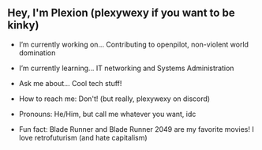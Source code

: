## Hey, I'm Plexion (plexywexy if you want to be kinky)

- I’m currently working on... Contributing to openpilot, non-violent world domination

- I’m currently learning... IT networking and Systems Administration

- Ask me about... Cool tech stuff!

- How to reach me: Don't! (but really, plexywexy on discord)

- Pronouns: He/Him, but call me whatever you want, idc

- Fun fact: Blade Runner and Blade Runner 2049 are my favorite movies! I love retrofuturism (and hate capitalism)
